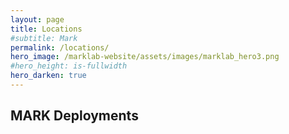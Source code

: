 ```yaml
---
layout: page
title: Locations
#subtitle: Mark
permalink: /locations/
hero_image: /marklab-website/assets/images/marklab_hero3.png
#hero_height: is-fullwidth
hero_darken: true
---
```


## MARK Deployments

<div id="map" style="width: 100%; height: 500px;"></div>

<!-- Leaflet CSS -->
<link rel="stylesheet" href="https://unpkg.com/leaflet/dist/leaflet.css" />

<!-- Leaflet JS -->
<script src="https://unpkg.com/leaflet/dist/leaflet.js"></script>

<script>
  document.addEventListener("DOMContentLoaded", function() {
      var map = L.map('map').setView([51.1657, 10.4515], 4); // Centered on Europe

      L.tileLayer('https://{s}.tile.openstreetmap.org/{z}/{x}/{y}.png', {
          attribution: '&copy; <a href="https://www.openstreetmap.org/copyright">OpenStreetMap</a> contributors'
      }).addTo(map);

      // Add markers with tooltips
      var locations = [
          { lat: 49.781108225830415, lon: 9.97292187555465, name: "Würzburg, Germany", status: "Active" }, 
          { lat: 49.781108225830415, lon: 9.97292187555465, name: "Munich, Germany", status: "Active" }, 
          { lat: 63.43054077399492, lon: 10.395076455285725, name: "Trondheim, Norway", status: "Active" },
          { lat: 45.81512621395278, lon: 15.981975001057377, name: "Zagreb, Croatia", status: "Active" }, 
          { lat: 45.468426594164924, lon: 9.190887769941973, name: "Milan, Italy", status: "Active" },
          { lat: 40.41592488814913, lon: -3.697665266617252, name: "Madrid, Spain", status: "Active" },
          { lat: 47.14106267433893, lon: 8.429255642694061, name: "Lucerne, Switzerland", status: "Active" },
          { lat: -8.478312628480555, lon: -54.89392071546018, name: "Brasil", status: "Planned" }
      ];

      // Status-based icons
      var statusIcons = {
          "Active": L.icon({ iconUrl: '/marklab-website/assets/icons/marker-icon-red.png', iconSize: [25, 41], iconAnchor: [12, 41] }),
          "Planned": L.icon({ iconUrl: '/marklab-website/assets/icons/marker-icon-grey.png', iconSize: [25, 41], iconAnchor: [12, 41] }),
      };

      // Add markers with status-based colors
      locations.forEach(function(location) {
          var marker = L.marker([location.lat, location.lon], { icon: statusIcons[location.status] }).addTo(map);
          
          // Tooltip
          marker.bindTooltip(`<strong>${location.name}</strong><br>Status: ${location.status}`, 
              { permanent: false, direction: "top" });
      });
  });
</script>

